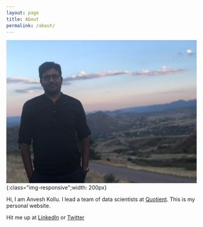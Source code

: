 ```yaml
---
layout: page
title: About
permalink: /about/
---
```


![mugshot](assets/anvesh.jpg){:class="img-responsive";width: 200px}

Hi, I am Anvesh Kollu. I lead a team of data scientists at [Quotient](https://quotient.com). This is my personal website.


Hit me up at [LinkedIn](https://linkedin.com/in/kanvesh) or [Twitter](https://twitter.com/decentgrad)
